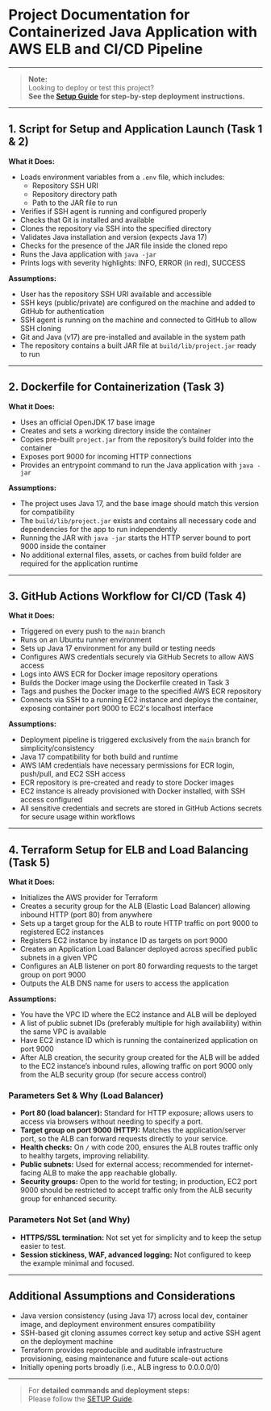 # Project Documentation for Containerized Java Application with AWS ELB and CI/CD Pipeline

---

> **Note:**  
> Looking to deploy or test this project?  
> **See the [Setup Guide](./SETUP.md) for step-by-step deployment instructions.**

---

## 1. Script for Setup and Application Launch (Task 1 & 2)

**What it Does:**
- Loads environment variables from a `.env` file, which includes:
    - Repository SSH URI
    - Repository directory path
    - Path to the JAR file to run
- Verifies if SSH agent is running and configured properly
- Checks that Git is installed and available
- Clones the repository via SSH into the specified directory
- Validates Java installation and version (expects Java 17)
- Checks for the presence of the JAR file inside the cloned repo
- Runs the Java application with `java -jar`
- Prints logs with severity highlights: INFO, ERROR (in red), SUCCESS

**Assumptions:**
- User has the repository SSH URI available and accessible
- SSH keys (public/private) are configured on the machine and added to GitHub for authentication
- SSH agent is running on the machine and connected to GitHub to allow SSH cloning
- Git and Java (v17) are pre-installed and available in the system path
- The repository contains a built JAR file at `build/lib/project.jar` ready to run

---

## 2. Dockerfile for Containerization (Task 3)

**What it Does:**
- Uses an official OpenJDK 17 base image
- Creates and sets a working directory inside the container
- Copies pre-built `project.jar` from the repository’s build folder into the container
- Exposes port 9000 for incoming HTTP connections
- Provides an entrypoint command to run the Java application with `java -jar`

**Assumptions:**
- The project uses Java 17, and the base image should match this version for compatibility
- The `build/lib/project.jar` exists and contains all necessary code and dependencies for the app to run independently
- Running the JAR with `java -jar` starts the HTTP server bound to port 9000 inside the container
- No additional external files, assets, or caches from build folder are required for the application runtime

---

## 3. GitHub Actions Workflow for CI/CD (Task 4)

**What it Does:**
- Triggered on every push to the `main` branch
- Runs on an Ubuntu runner environment
- Sets up Java 17 environment for any build or testing needs
- Configures AWS credentials securely via GitHub Secrets to allow AWS access
- Logs into AWS ECR for Docker image repository operations
- Builds the Docker image using the Dockerfile created in Task 3
- Tags and pushes the Docker image to the specified AWS ECR repository
- Connects via SSH to a running EC2 instance and deploys the container, exposing container port 9000 to EC2's localhost interface

**Assumptions:**
- Deployment pipeline is triggered exclusively from the `main` branch for simplicity/consistency
- Java 17 compatibility for both build and runtime
- AWS IAM credentials have necessary permissions for ECR login, push/pull, and EC2 SSH access
- ECR repository is pre-created and ready to store Docker images
- EC2 instance is already provisioned with Docker installed, with SSH access configured
- All sensitive credentials and secrets are stored in GitHub Actions secrets for secure usage within workflows

---

## 4. Terraform Setup for ELB and Load Balancing (Task 5)

**What it Does:**
- Initializes the AWS provider for Terraform
- Creates a security group for the ALB (Elastic Load Balancer) allowing inbound HTTP (port 80) from anywhere
- Sets up a target group for the ALB to route HTTP traffic on port 9000 to registered EC2 instances
- Registers EC2 instance by instance ID as targets on port 9000
- Creates an Application Load Balancer deployed across specified public subnets in a given VPC
- Configures an ALB listener on port 80 forwarding requests to the target group on port 9000
- Outputs the ALB DNS name for users to access the application

**Assumptions:**
- You have the VPC ID where the EC2 instance and ALB will be deployed
- A list of public subnet IDs (preferably multiple for high availability) within the same VPC is available
- Have EC2 instance ID which is running the containerized application on port 9000
- After ALB creation, the security group created for the ALB will be added to the EC2 instance’s inbound rules, allowing traffic on port 9000 only from the ALB security group (for secure access control)

### Parameters Set & Why (Load Balancer)

- **Port 80 (load balancer):** Standard for HTTP exposure; allows users to access via browsers without needing to specify a port.
- **Target group on port 9000 (HTTP):** Matches the application/server port, so the ALB can forward requests directly to your service.
- **Health checks:** On `/` with code 200, ensures the ALB routes traffic only to healthy targets, improving reliability.
- **Public subnets:** Used for external access; recommended for internet-facing ALB to make the app reachable globally.
- **Security groups:** Open to the world for testing; in production, EC2 port 9000 should be restricted to accept traffic only from the ALB security group for enhanced security.

### Parameters Not Set (and Why)

- **HTTPS/SSL termination:** Not set yet for simplicity and to keep the setup easier to test.
- **Session stickiness, WAF, advanced logging:** Not configured to keep the example minimal and focused.

---

## Additional Assumptions and Considerations

- Java version consistency (using Java 17) across local dev, container image, and deployment environment ensures compatibility
- SSH-based git cloning assumes correct key setup and active SSH agent on the deployment machine
- Terraform provides reproducible and auditable infrastructure provisioning, easing maintenance and future scale-out actions
- Initially opening ports broadly (i.e., ALB ingress to 0.0.0.0/0)

---

> For **detailed commands and deployment steps:**  
> Please follow the [SETUP Guide](./SETUP.md).
